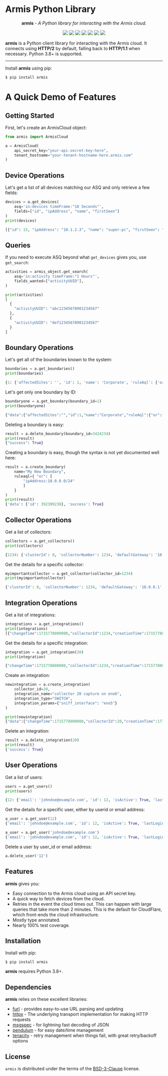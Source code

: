 # Armis Python Library

<p align="center"><strong>armis</strong> <em>- A Python library for interacting with the Armis cloud.</em></p>

<p align="center">
<img src="https://img.shields.io/pypi/l/armis?style=flat-square">
<img src="https://img.shields.io/pypi/pyversions/armis?style=flat-square">
<img src="https://img.shields.io/librariesio/release/pypi/armis?style=flat-square">
<img src="https://img.shields.io/github/last-commit/mmlange/armis-python?style=flat-square">
<a href="https://github.com/mmlange/armis-python/actions"><img src="https://img.shields.io/github/actions/workflow/status/mmlange/armis-python/testsuite.yml?style=flat-square"></a>
<a href="https://www.pypi.com/projects/armis/"><img src="https://img.shields.io/pypi/v/armis?style=flat-square&logo=python"></a>
<a href="https://makeapullrequest.com"><img src="https://img.shields.io/badge/PRs-welcome-brightgreen.svg?style=flat-square"></a>


</p>




**armis** is a Python client library for interacting with the Armis cloud.  It connects using **HTTP/2** by default,
falling back to **HTTP/1.1** when necessary.  Python 3.8+ is supported.

---

Install **armis** using pip:

```console
$ pip install armis
```

# A Quick Demo of Features

## Getting Started
First, let's create an ArmisCloud object:
```python
from armis import ArmisCloud

a = ArmisCloud(
    api_secret_key="your-api-secret-key-here",
    tenant_hostname="your-tenant-hostname-here.armis.com"
)
```

## Device Operations
Let's get a list of all devices matching our ASQ and only retrieve a few fields:

```python
devices = a.get_devices(
    asq='in:devices timeFrame:"10 Seconds"',
    fields=["id", "ipAddress", "name", "firstSeen"]
)
print(devices)

[{"id": 15, "ipAddress": "10.1.2.3", "name": "super-pc", "firstSeen": "2019-05-15T13:00:00+00:00"}]
```

## Queries
If you need to execute ASQ beyond what `get_devices` gives you, use `get_search`:
```python
activities = armis_object.get_search(
    asq='in:activity timeFrame:"1 Hours"',
    fields_wanted=["activityUUID"],
)

print(activities)
[
  {
    "activityUUID": "abc12345678901234567"
  },
  {
    "activityUUID": "def12345678901234567"
  }
]
```

## Boundary Operations

Let's get all of the boundaries known to the system:
```python
boundaries = a.get_boundaries()
print(boundaries)

{1: {'affectedSites': '', 'id': 1, 'name': 'Corporate', 'ruleAql': {'or': ['ipAddress:10.0.0.0/8']}}, 2: {'affectedSites': '', 'id': 2, 'name': 'Guest', 'ruleAql': {'or': ['lastConnectedSsid:Guest']}}}
```

Let's get only one boundary by ID:
```python
boundaryone = a.get_boundary(boundary_id=1)
print(boundaryone)

{"data":{"affectedSites":"","id":1,"name":"Corporate","ruleAql":{"or":["ipAddress:10.0.0.0/8"]}},"success":true}
```

Deleting a boundary is easy:

```python
result = a.delete_boundary(boundary_id=3424234)
print(result)
{"success": True}
```

Creating a boundary is easy, though the syntax is not yet documented well here:
```python
result = a.create_boundary(
    name="My New Boundary",
    ruleaql={ "or": [
        "ipAddress:10.0.0.0/24"
        ]
    }
)
print(result)
{'data': {'id': 392309238}, 'success': True}
```

## Collector Operations
Get a list of collectors:

```python
collectors = a.get_collectors()
print(collectors)

{1234: {'clusterId': 0, 'collectorNumber': 1234, 'defaultGateway': '10.0.0.1', 'httpsProxyRedacted': '', 'ipAddress': '10.0.0.2', 'lastSeen': '2019-05-15T13:00:00+00:00', 'macAddress': '00:12:34:56:78:90', 'name': 'Collector 1234', 'status': 'Offline', 'subnet': '10.0.0.0/24', 'type': 'Physical'}}
```

Get the details for a specific collector:

```python
myimportantcollector = a.get_collector(collector_id=1234)
print(myimportantcollector)

{'clusterId': 0, 'collectorNumber': 1234, 'defaultGateway': '10.0.0.1', 'httpsProxyRedacted': '', 'ipAddress': '10.0.0.2', 'lastSeen': '2019-05-15T13:00:00+00:00', 'macAddress': '00:12:34:56:78:90', 'name': 'Collector 1234', 'status': 'Offline', 'subnet': '10.0.0.0/24', 'type': 'Physical'}
```

## Integration Operations
Get a list of integrations:

```python
integrations = a.get_integrations()
print(integrations)
[{"changeTime":1715778000000,"collectorId":1234,"creationTime":1715778000000,"currentState":null,"enforcementLists":[],"id":20,"instance":"SPAN eno5","integrationState":"ACTIVE","lastRunEnd":null,"name":"SPAN/TAP","params":{"sniff_interface":"eno5"}},{"changeTime":1715778000000,"collectorId":1234,"creationTime":1715778000000,"currentState":null,"enforcementLists":[],"id":21,"instance":"SPAN eno6","integrationState":"ACTIVE","lastRunEnd":null,"name":"SPAN/TAP","params":{"sniff_interface":"eno6"}}]

```

Get the details for a specific integration:

```python
integration = a.get_integration(20)
print(integration)

{"changeTime":1715778000000,"collectorId":1234,"creationTime":1715778000000,"currentState":null,"enforcementLists":[],"id":20,"instance":"SPAN eno5","integrationState":"ACTIVE","lastRunEnd":null,"name":"SPAN/TAP","params":{"sniff_interface":"eno5"},"statistics":null}

```

Create an integration:

```python
newintegration = a.create_integration(
    collector_id=20,
    integration_name="collector 20 capture on eno6",
    integration_type="SWITCH",
    integration_params={"sniff_interface": "eno5"}
)

print(newintegration)
{"data":{"changeTime":1715778000000,"collectorId":20,"creationTime":1715778000000,"currentState":null,"enforcementLists":[],"id":1234,"instance":"collector 20 capture on eno6","integrationState":"ACTIVE","lastRunEnd":null,"name":"SPAN/TAP","params":{"sniff_interface":"eno6"},"statistics":null},"success":true}
```

Delete an integration:

```python
result = a.delete_integration(20)
print(result)
{'success': True}

```


## User Operations
Get a list of users:
```python
users = a.get_users()
print(users)

{12: {'email': 'johndoe@example.com', 'id': 12, 'isActive': True, 'lastLoginTime': '2019-05-15T13:01:23.456789', 'location': '', 'name': 'John Doe', 'phone': '', 'povEulaSigningDate': None, 'prodEulaSigningDate': None, 'reportPermissions': None, 'role': None, 'roleAssignment': [{'name': ['Admin']}], 'title': '', 'twoFactorAuthentication': False, 'username': 'johndoe'}}
```

Get the details for a specific user, either by userid or email address:
```python
a_user = a.get_user(12)
{'email': 'johndoe@example.com', 'id': 12, 'isActive': True, 'lastLoginTime': '2019-05-15T13:01:23.456789', 'location': '', 'name': 'John Doe', 'phone': '', 'povEulaSigningDate': None, 'prodEulaSigningDate': None, 'reportPermissions': None, 'role': None, 'roleAssignment': [{'name': ['Admin']}], 'title': '', 'twoFactorAuthentication': False, 'username': 'johndoe'}

a_user = a.get_user('johndoe@example.com')
{'email': 'johndoe@example.com', 'id': 12, 'isActive': True, 'lastLoginTime': '2019-05-15T13:01:23.456789', 'location': '', 'name': 'John Doe', 'phone': '', 'povEulaSigningDate': None, 'prodEulaSigningDate': None, 'reportPermissions': None, 'role': None, 'roleAssignment': [{'name': ['Admin']}], 'title': '', 'twoFactorAuthentication': False, 'username': 'johndoe'}
```

Delete a user by user_id or email address:
```python
a.delete_user('12')
```

## Features

**armis** gives you:

* Easy connection to the Armis cloud using an API secret key.
* A quick way to fetch devices from the cloud.
* Retries in the event the cloud times out.  This can happen with large queries that take more than 2 minutes.  This is the default for CloudFlare, which front-ends the cloud infrastructure.
* Mostly type annotated.
* Nearly 100% test coverage.


## Installation

Install with pip:

```console
$ pip install armis
```

**armis** requires Python 3.8+.

## Dependencies
**armis** relies on these excellent libraries:
* [furl](https://github.com/gruns/furl) - provides easy-to-use URL parsing and updating
* [httpx](https://github.com/encode/httpx/) - The underlying transport implementation for making HTTP requests
* [msgspec](https://github.com/jcrist/msgspec) - for lightning fast decoding of JSON
* [pendulum](https://github.com/sdispater/pendulum) - for easy date/time management
* [tenacity](https://github.com/jd/tenacity) - retry management when things fail, with great retry/backoff options

## License
`armis` is distributed under the terms of the [BSD-3-Clause](https://spdx.org/licenses/BSD-3-Clause.html) license.
